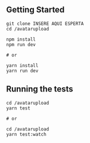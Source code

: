 ## Getting Started

```
git clone INSERE AQUI ESPERTA
cd /avatarupload

npm install 
npm run dev

# or

yarn install 
yarn run dev
```
## Running the tests

```
cd /avatarupload
yarn test

# or

cd /avatarupload
yarn test:watch
```
